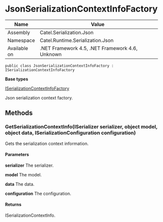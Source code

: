 

# JsonSerializationContextInfoFactory

Name|Value
---|---
Assembly|Catel.Serialization.Json
Namespace|Catel.Runtime.Serialization.Json
Available on|.NET Framework 4.5, .NET Framework 4.6, Unknown

```
public class JsonSerializationContextInfoFactory : ISerializationContextInfoFactory
```

**Base types**

[ISerializationContextInfoFactory](/Catel.Core\Catel\Runtime\Serialization\ISerializationContextInfoFactory.md)


Json serialization context factory.



## Methods

### GetSerializationContextInfo(ISerializer serializer, object model, object data, ISerializationConfiguration configuration)

Gets the serialization context information.

#### Parameters

**serializer**
The serializer.

**model**
The model.

**data**
The data.

**configuration**
The configuration.

#### Returns

ISerializationContextInfo.



